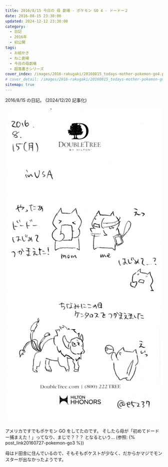 ```yaml
---
title: 2016/8/15 今日の 母 劇場 - ポケモン GO 4 - ドードー２
date: 2016-08-15 23:30:00
updated: 2024-12-12 23:30:00
category:
  - 日記
  - 2016年
  - 初公開
tags:
  - お絵かき
  - ねこ劇場
  - 今日の母劇場
  - 超落書きシリーズ
cover_index: /images/2016-rakugaki/20160815_todays-mother-pokemon-go4.png
# cover_detail: /images/2016-rakugaki/20160815_todays-mother-pokemon-go4.png
sitemap: true
---
```


2016/8/15 の日記。 (2024/12/20 記事化)

![](/images/2016-rakugaki/20160815_todays-mother-pokemon-go4.png)

アメリカですでもポケモン GO をしてたのです。
そしたら母が「初めてドードー捕まえた！」ってなり、まじで？？？ となるという… (参照: {% post_link20160727-pokemon-go3 %})


母はド田舎に住んでいるので、そもそもポケストが少なく、だからかマジでモンスターが出なかったようです。
